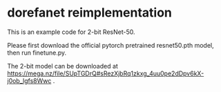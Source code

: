 # dorefanet reimplementation

This is an example code for 2-bit ResNet-50.

Please first download the official pytorch pretrained resnet50.pth model, then run finetune.py.

The 2-bit model can be downloaded at https://mega.nz/file/SUpTGDrQ#sRezXjbRq1zkxg_4uu0pe2dDpv6kX-j0ob_lgfs8Wwc .
